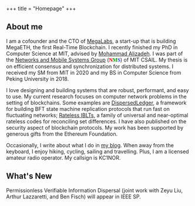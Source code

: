+++
title = "Homepage"
+++

## About me

I am a cofounder and the CTO of [MegaLabs](https://megaeth.systems), a start-up that is building MegaETH, the
first Real-Time Blockchain. I recently finished my PhD in Computer Science at
MIT, advised by [Mohammad Alizadeh](https://people.csail.mit.edu/alizadeh/). I
was part of the [Networks and Mobile Systems Group](http://nms.csail.mit.edu)
(<font face="Trebuchet MS"><b><font color="#FF0000">N</font><font
color="#009900">M</font><font color="#3333FF">S</font></b></font>) of MIT
CSAIL.  My thesis is on efficient consensus and synchronization for distributed
systems. I received my SM from MIT in 2020 and my BS in Computer Science from
Peking University in 2018.

I love designing and building systems that are robust, performant, and easy to
use. My current research focuses on computer network problems in the setting of
blockchains. Some examples are 
[DispersedLedger](https://github.com/yangl1996/dispersed-ledger), a framework
for building BFT state machine replication protocols that run fast on 
fluctuating networks; [Rateless
IBLTs](https://github.com/yangl1996/riblt), a family of universal and near-optimal rateless
codes for reconciling set differences. I have also published on the security
aspect of blockchain protocols. My work has been supported by generous gifts from
the Ethereum Foundation.

Occasionally, I write about what I do in [my blog](https://blog.leiy.me). When
away from the keyboard, I enjoy hiking, cycling, sailing and travelling. Plus,
I am a licensed amateur radio operator.  My callsign is KC1NOR.

## What's New

Permissionless Verifiable Information Dispersal (joint work with Zeyu Liu, Arthur Lazzaretti, and Ben Fisch) will appear in IEEE SP. 

